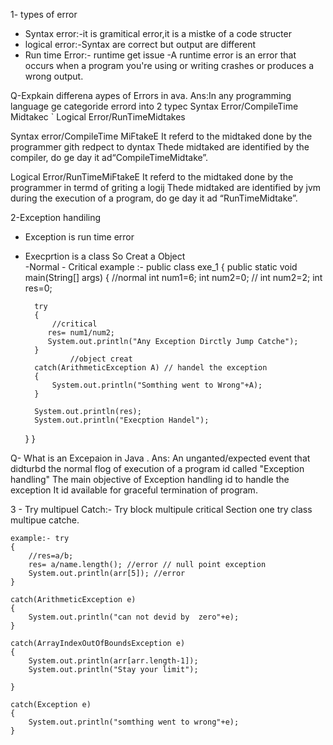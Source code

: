 1- types of error
- Syntax error:-it is gramitical error,it is a  mistke of a code structer
- logical error:-Syntax are correct but output are different
- Run time Error:- runtime get issue
            -A runtime error is an error that occurs when a program you're using or writing crashes or produces a wrong output.

Q-Expkain differena aypes of Errors in ava.
Ans:In any programming language ge categoride errord into 2 typec
   Syntax Error/CompileTime Midtakec
`  Logical Error/RunTimeMidtakes

Syntax error/CompileTime MiFtakeE
 It referd to the midtaked done by the programmer gith redpect to dyntax
 Thede midtaked are identified by the compiler, do ge day it ad“CompileTimeMidtake”.

Logical Error/RunTimeMiFtakeE
 It referd to the midtaked done by the programmer in termd of griting a logij
 Thede midtaked are identified by jvm during the execution of a program, do ge day it ad “RunTimeMidtake”.


2-Exception handiling
- Exception is run time error
- Execprtion is a class So Creat a Object  
                -Normal
                - Critical 
example :-
public class exe_1 
{
    public static void main(String[] args)
    {
        //normal
        int num1=6;
        int num2=0;
        // int num2=2;
        int res=0;
        
        try
        {
            //critical
           res= num1/num2;
           System.out.println("Any Exception Dirctly Jump Catche");
        }
                //object creat
        catch(ArithmeticException A) // handel the exception
        {
            System.out.println("Somthing went to Wrong"+A);
        }

        System.out.println(res);
        System.out.println("Execption Handel");
        
    }
}

 Q- What is an Excepaion in Java .
Ans: An unganted/expected event that didturbd the normal flog of execution of a program id called "Exception
handling"
 The main objective of Exception handling id to handle the exception
 It id available for graceful termination of program.


 3 - Try multipuel Catch:- Try block multipule critical Section
                            one try class multipue catche.

    example:- try
    {
        //res=a/b;
        res= a/name.length(); //error // null point exception
        System.out.println(arr[5]); //error
    }

    catch(ArithmeticException e)
    {
        System.out.println("can not devid by  zero"+e);
    }

    catch(ArrayIndexOutOfBoundsException e)
    {
        System.out.println(arr[arr.length-1]);
        System.out.println("Stay your limit");
        
    }

    catch(Exception e)
    {
        System.out.println("somthing went to wrong"+e);
    }







